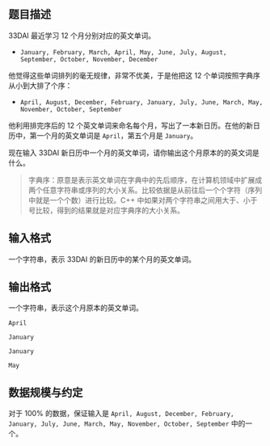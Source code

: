 ## 题目描述

33DAI 最近学习 $12$ 个月分别对应的英文单词。

- `January, February, March, April, May, June, July, August, September, October, November, December`

他觉得这些单词排列的毫无规律，非常不优美，于是他把这 $12$ 个单词按照字典序从小到大排了个序：

- `April, August, December, February, January, July, June, March, May, November, October, September`

他利用排完序后的 $12$ 个英文单词来命名每个月，写出了一本新日历。在他的新日历中，第一个月的英文单词是 `April`，第五个月是 `January`。

现在输入 33DAI 新日历中一个月的英文单词，请你输出这个月原本的的英文词是什么。

> 字典序：原意是表示英文单词在字典中的先后顺序，在计算机领域中扩展成两个任意字符串或序列的大小关系。比较依据是从前往后一个个字符（序列中就是一个个数）进行比较。C++ 中如果对两个字符串之间用大于、小于号比较，得到的结果就是对应字典序的大小关系。

## 输入格式

一个字符串，表示 33DAI 的新日历中的某个月的英文单词。

## 输出格式

一个字符串，表示这个月原本的英文单词。

```input1
April
```

```output1
January
```

```input2
January
```

```output2
May
```

## 数据规模与约定

对于 $100\%$ 的数据，保证输入是 `April, August, December, February, January, July, June, March, May, November, October, September` 中的一个。